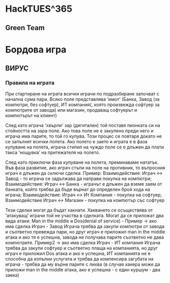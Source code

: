 # HackTUES^365
## Green Team

# Бордова игра
## ВИРУС
### Правила на играта

При стартиране на играта всички играчи по подразбиране започват с начална сума пари.
Всяко поле представлява 'имот' (Банка, Завод (за компютри, без софтуер), ИТ компания(, която произвежда софтуер за компютрите от завода) или магазин, продаващ софтуерът и компютърът на клиент)

След като играча 'хвърли' зар (дигитален) той поставя пионката си на стойността на зара поле. Ако това поле не е закупено преди него и играча има парите, то той го купува. Този процес се повтаря докато не се запълнят всички полета. Ако полето е заето и играта е в фаза купуване на полета, играча стипил на чуждо поле се е длъжен да плати такса 'нощувка' на притежателя на полето.

След като приключи фаза купуване на полета, преминаваме нататък. Във фаза развитие, ако играч стъпи на поле на противник, то въпросния играч е длъжен да сключи сделка. Пример:
        Взаимодействие: Играч <-> Завод - то играча се задължава да направи покупка на компютри; Взаимодействие: Играч <-> Банка - играчът е длъжен да вземе заем от банката, който трябва да бъде върнат до определен брой хода на играча; Взаимодействие: Играч <-> Ит Компания - покупка на софтуер; Взаимодействие Играч <-> Магазин - покупка на компютър със софтуер

Тези сделки могат да бъдат хакнати. Хакването се осъществява от 'атакуващ' играчи той не участва в сделката. Могат да се приложат два вида атаки: Man in the middle и Dos(denial of service) - Пример -> ако има сделка Играч - Завод Играча трябва да закупи компютри от завода и съответно превежда пари, но друг играч е приложил man in the middle атака и ако тя е успешна, завода не получава парите съответно не дава компютрите. Пример2 -> ако има сделка Играч - ИТ компания Играча трябва да закупи софтуер и съответно плаща на компанията, но друг играч е приложил Dos атака и ако е успешна, ИТ компанията не е способна да изпълни услугата и трябва да компенсира загубата на играча - трябва да му върне парите с лихва (в случая хакера може да приложи man in the middle атака, ако е успешна - с един куршум - два заека)
